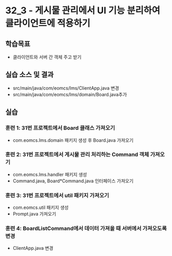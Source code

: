 # 32_3 - 게시물 관리에서 UI 기능 분리하여 클라이언트에 적용하기

## 학습목표

- 클라이언트와 서버 간 객체 주고 받기

## 실습 소스 및 결과

- src/main/java/com/eomcs/lms/ClientApp.java 변경
- src/main/java/com/eomcs/lms/domain/Board.java추가

## 실습  

### 훈련 1: 31번 프로젝트에서 Board 클래스 가져오기

- com.eomcs.lms.domain 패키지 생성 후 Board.java 가져오기

### 훈련 2: 31번 프로젝트에서 게시물 관리 처리하는 Command 객체 가져오기
- com.eomcs.lms.handler 패키지 생성
- Command.java, Board*Command.java 인터페이스 가져오기

### 훈련 3: 31번 프로젝트에서 util 패키지 가져오기
- com.eomcs.util 패키지 생성
- Prompt.java 가져오기

### 훈련 4: BoardListCommand에서 데이터 가져올 때 서버에서 가져오도록 변경
- ClientApp.java 변경


